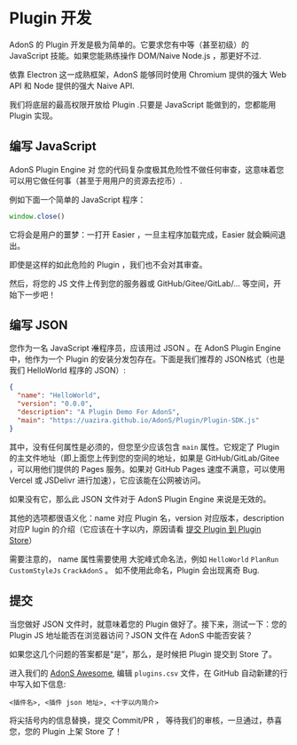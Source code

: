 # Plugin 开发

AdonS 的 Plugin 开发是极为简单的。它要求您有中等（甚至初级）的 JavaScript 技能。如果您能熟练操作 DOM/Naive Node.js ，那更好不过.

依靠 Electron 这一成熟框架，AdonS 能够同时使用 Chromium 提供的强大 Web API 和 Node 提供的强大 Naive API.

我们将底层的最高权限开放给 Plugin .只要是 JavaScript 能做到的，您都能用 Plugin 实现。

## 编写 JavaScript

AdonS Plugin Engine 对 您的代码复杂度极其危险性不做任何审查，这意味着您可以用它做任何事（甚至于用用户的资源去挖币）.

例如下面一个简单的 JavaScript 程序：

```js
window.close()
```

它将会是用户的噩梦：一打开 Easier ，一旦主程序加载完成，Easier 就会瞬间退出。

即使是这样的如此危险的 Plugin ，我们也不会对其审查。

然后，将您的 JS 文件上传到您的服务器或 GitHub/Gitee/GitLab/... 等空间，开始下一步吧！

## 编写 JSON

您作为一名 JavaScript ~~准~~程序员，应该用过 JSON 。在 AdonS Plugin Engine 中，他作为一个 Plugin 的安装分发包存在。下面是我们推荐的 JSON格式（也是我们 HelloWorld 程序的 JSON）:

```json
{
  "name": "HelloWorld",
  "version": "0.0.0",
  "description": "A Plugin Demo For AdonS",
  "main": "https://uazira.github.io/AdonS/Plugin/Plugin-SDK.js"
}
```

其中，没有任何属性是必须的，但您至少应该包含 `main` 属性。它规定了 Plugin 的主文件地址（即上面您上传到您的空间的地址，如果是 GitHub/GitLab/Gitee ，可以用他们提供的 Pages 服务。如果对 GitHub Pages 速度不满意，可以使用 Vercel 或 JSDelivr 进行加速），它应该能在公网被访问。

如果没有它，那么此 JSON 文件对于 AdonS Plugin Engine 来说是无效的。

其他的选项都很语义化：name 对应 Plugin 名，version 对应版本，description 对应P lugin 的介绍（它应该在十字以内，原因请看 [提交 Plugin 到 Plugin Store](#提交)）

需要注意的， name 属性需要使用 大驼峰式命名法，例如 `HelloWorld` `PlanRun` `CustomStyleJs` `CrackAdonS` 。 如不使用此命名，Plugin 会出现离奇 Bug.

## 提交

当您做好 JSON 文件时，就意味着您的 Plugin 做好了。接下来，测试一下：您的 Plugin JS 地址能否在浏览器访问？JSON 文件在 AdonS 中能否安装？

如果您这几个问题的答案都是“是”，那么，是时候把 Plugin 提交到 Store 了。 

进入我们的 [AdonS Awesome](https://github.com/Uazira/AdonS-Plugins), 编辑 `plugins.csv` 文件，在 GitHub 自动新建的行中写入如下信息:

```
<插件名>, <插件 json 地址>, <十字以内简介>
```

将尖括号内的信息替换，提交 Commit/PR ， 等待我们的审核，一旦通过，恭喜您，您的 Plugin 上架 Store 了！
